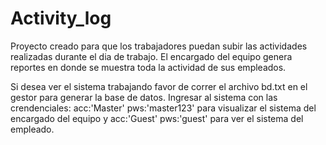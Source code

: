 # Activity_log
Proyecto creado para que los trabajadores puedan subir las actividades realizadas durante el dia de trabajo. El encargado del equipo genera reportes en donde se muestra toda la actividad de sus empleados.

Si desea ver el sistema trabajando favor de correr el archivo bd.txt en el gestor para generar la base de datos. Ingresar al sistema con las crendenciales: acc:'Master' pws:'master123' para visualizar el sistema del encargado del equipo y acc:'Guest' pws:'guest' para ver el sistema del empleado. 
